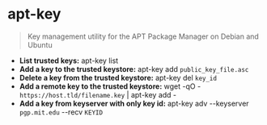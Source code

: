 # apt-key
> Key management utility for the APT Package Manager on Debian and Ubuntu
- **List trusted keys:**
apt-key list
- **Add a key to the trusted keystore:**
apt-key add `public_key_file.asc`
- **Delete a key from the trusted keystore:**
apt-key del `key_id`
- **Add a remote key to the trusted keystore:**
wget -qO - `https://host.tld/filename.key` | apt-key add -
- **Add a key from keyserver with only key id:**
apt-key adv --keyserver `pgp.mit.edu` --recv `KEYID`
